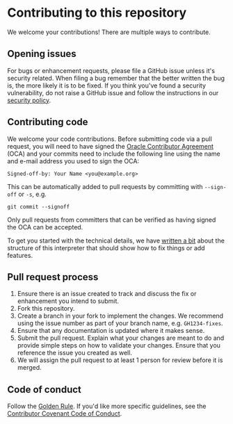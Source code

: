 # Contributing to this repository

We welcome your contributions! There are multiple ways to contribute.

## Opening issues

For bugs or enhancement requests, please file a GitHub issue unless it's security related.
When filing a bug remember that the better written the bug is, the more likely it is to be fixed.
If you think you've found a security vulnerability, do not raise a GitHub issue and follow the instructions in our [security policy](./SECURITY.md).

## Contributing code

We welcome your code contributions.
Before submitting code via a pull request, you will need to have signed the [Oracle Contributor Agreement][OCA] (OCA) and your commits need to include the following line using the name and e-mail address you used to sign the OCA:

```text
Signed-off-by: Your Name <you@example.org>
```

This can be automatically added to pull requests by committing with `--sign-off` or `-s`, e.g.

```text
git commit --signoff
```

Only pull requests from committers that can be verified as having signed the OCA can be accepted.

To get you started with the technical details, we have [written a bit](docs/contributor/CONTRIBUTING.md) about the structure of this interpreter that should show how to fix things or add features.

## Pull request process

1. Ensure there is an issue created to track and discuss the fix or enhancement you intend to submit.
2. Fork this repository.
3. Create a branch in your fork to implement the changes.
   We recommend using the issue number as part of your branch name, e.g. `GH1234-fixes`.
4. Ensure that any documentation is updated where it makes sense.
5. Submit the pull request.
   Explain what your changes are meant to do and provide simple steps on how to validate your changes.
   Ensure that you reference the issue you created as well.
7. We will assign the pull request to at least 1 person for review before it is merged.

## Code of conduct

Follow the [Golden Rule](https://en.wikipedia.org/wiki/Golden_Rule).
If you'd like more specific guidelines, see the [Contributor Covenant Code of Conduct][COC].

[OCA]: https://oca.opensource.oracle.com
[COC]: https://www.contributor-covenant.org/version/1/4/code-of-conduct/
